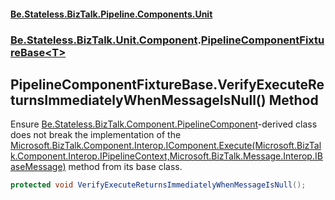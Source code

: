 #### [Be.Stateless.BizTalk.Pipeline.Components.Unit](README.md 'README')
### [Be.Stateless.BizTalk.Unit.Component](Be.Stateless.BizTalk.Unit.Component.md 'Be.Stateless.BizTalk.Unit.Component').[PipelineComponentFixtureBase&lt;T&gt;](PipelineComponentFixtureBase_T_.md 'Be.Stateless.BizTalk.Unit.Component.PipelineComponentFixtureBase<T>')

## PipelineComponentFixtureBase<T>.VerifyExecuteReturnsImmediatelyWhenMessageIsNull() Method

Ensure [Be.Stateless.BizTalk.Component.PipelineComponent](https://docs.microsoft.com/en-us/dotnet/api/Be.Stateless.BizTalk.Component.PipelineComponent 'Be.Stateless.BizTalk.Component.PipelineComponent')-derived class does not break the implementation of the [Microsoft.BizTalk.Component.Interop.IComponent.Execute(Microsoft.BizTalk.Component.Interop.IPipelineContext,Microsoft.BizTalk.Message.Interop.IBaseMessage)](https://docs.microsoft.com/en-us/dotnet/api/Microsoft.BizTalk.Component.Interop.IComponent.Execute#Microsoft_BizTalk_Component_Interop_IComponent_Execute_Microsoft_BizTalk_Component_Interop_IPipelineContext,Microsoft_BizTalk_Message_Interop_IBaseMessage_ 'Microsoft.BizTalk.Component.Interop.IComponent.Execute(Microsoft.BizTalk.Component.Interop.IPipelineContext,Microsoft.BizTalk.Message.Interop.IBaseMessage)') method from its base class.

```csharp
protected void VerifyExecuteReturnsImmediatelyWhenMessageIsNull();
```